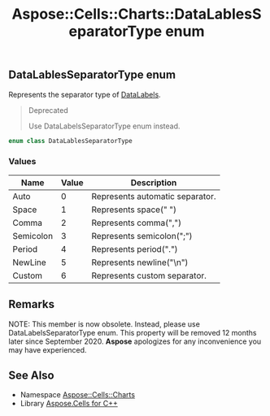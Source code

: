 ﻿---
title: Aspose::Cells::Charts::DataLablesSeparatorType enum
linktitle: DataLablesSeparatorType
second_title: Aspose.Cells for C++ API Reference
description: 'Aspose::Cells::Charts::DataLablesSeparatorType enum. Represents the separator type of DataLabels in C++.'
type: docs
weight: 4800
url: /cpp/aspose.cells.charts/datalablesseparatortype/
---
## DataLablesSeparatorType enum


Represents the separator type of [DataLabels](../datalabels/).


>Deprecated
>
>Use DataLabelsSeparatorType enum instead. 
```cpp
enum class DataLablesSeparatorType
```

### Values

| Name | Value | Description |
| --- | --- | --- |
| Auto | 0 | Represents automatic separator. |
| Space | 1 | Represents space(" ") |
| Comma | 2 | Represents comma(",") |
| Semicolon | 3 | Represents semicolon(";") |
| Period | 4 | Represents period(".") |
| NewLine | 5 | Represents newline("\n") |
| Custom | 6 | Represents custom separator. |

## Remarks


NOTE: This member is now obsolete. Instead, please use DataLabelsSeparatorType enum. This property will be removed 12 months later since September 2020. **Aspose** apologizes for any inconvenience you may have experienced.


## See Also

* Namespace [Aspose::Cells::Charts](../)
* Library [Aspose.Cells for C++](../../)
